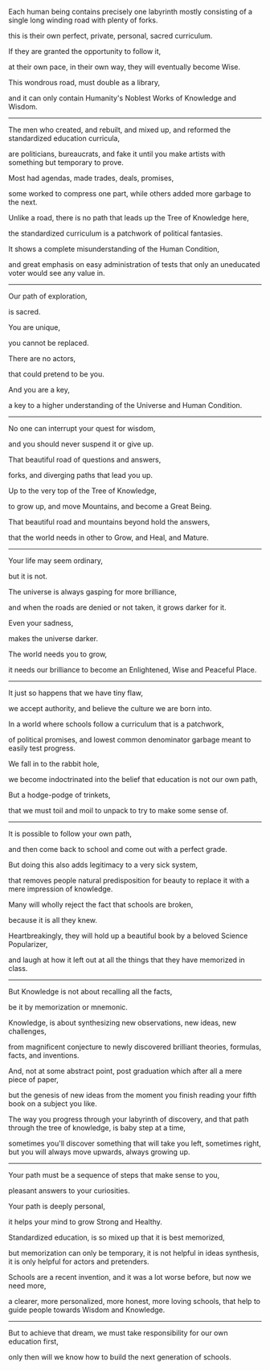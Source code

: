 Each human being contains precisely one labyrinth mostly consisting of a single long winding road with plenty of forks.

this is their own perfect, private, personal, sacred curriculum.

If they are granted the opportunity to follow it,

at their own pace, in their own way, they will eventually become Wise.

This wondrous road, must double as a library,

and it can only contain Humanity's Noblest Works of Knowledge and Wisdom.

---

The men who created, and rebuilt, and mixed up, and reformed the standardized education curricula,

are politicians, bureaucrats, and fake it until you make artists with something but temporary to prove.

Most had agendas, made trades, deals, promises,

some worked to compress one part, while others added more garbage to the next.

Unlike a road, there is no path that leads up the Tree of Knowledge here,

the standardized curriculum is a patchwork of political fantasies.

It shows a complete misunderstanding of the Human Condition,

and great emphasis on easy administration of tests that only an uneducated voter would see any value in.

---

Our path of exploration,

is sacred.

You are unique,

you cannot be replaced.

There are no actors,

that could pretend to be you.

And you are a key,

a key to a higher understanding of the Universe and Human Condition.

---

No one can interrupt your quest for wisdom,

and you should never suspend it or give up.

That beautiful road of questions and answers,

forks, and diverging paths that lead you up.

Up to the very top of the Tree of Knowledge,

to grow up, and move Mountains, and become a Great Being.

That beautiful road and mountains beyond hold the answers,

that the world needs in other to Grow, and Heal, and Mature.

---

Your life may seem ordinary,

but it is not.

The universe is always gasping for more brilliance,

and when the roads are denied or not taken, it grows darker for it.

Even your sadness,

makes the universe darker.

The world needs you to grow,

it needs our brilliance to become an Enlightened, Wise and Peaceful Place.

---

It just so happens that we have tiny flaw,

we accept authority, and believe the culture we are born into.

In a world where schools follow a curriculum that is a patchwork,

of political promises, and lowest common denominator garbage meant to easily test progress.

We fall in to the rabbit hole,

we become indoctrinated into the belief that education is not our own path,

But a hodge-podge of trinkets,

that we must toil and moil to unpack to try to make some sense of.

---

It is possible to follow your own path,

and then come back to school and come out with a perfect grade.

But doing this also adds legitimacy to a very sick system,

that removes people natural predisposition for beauty to replace it with a mere impression of knowledge.

Many will wholly reject the fact that schools are broken,

because it is all they knew.

Heartbreakingly, they will hold up a beautiful book by a beloved Science Popularizer,

and laugh at how it left out at all the things that they have memorized in class.

---

But Knowledge is not about recalling all the facts,

be it by memorization or mnemonic.

Knowledge, is about synthesizing new observations, new ideas, new challenges,

from magnificent conjecture to newly discovered brilliant theories, formulas, facts, and inventions.

And, not at some abstract point, post graduation which after all a mere piece of paper,

but the genesis of new ideas from the moment you finish reading your fifth book on a subject you like.

The way you progress through your labyrinth of discovery, and that path through the tree of knowledge, is baby step at a time,

sometimes you'll discover something that will take you left, sometimes right, but you will always move upwards, always growing up.

---

Your path must be a sequence of steps that make sense to you,

pleasant answers to your curiosities.

Your path is deeply personal,

it helps your mind to grow Strong and Healthy.

Standardized education, is so mixed up that it is best memorized,

but memorization can only be temporary, it is not helpful in ideas synthesis, it is only helpful for actors and pretenders.

Schools are a recent invention, and it was a lot worse before, but now we need more,

a clearer, more personalized, more honest, more loving schools, that help to guide people towards Wisdom and Knowledge.

---

But to achieve that dream, we must take responsibility for our own education first,

only then will we know how to build the next generation of schools.

